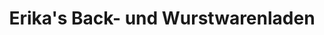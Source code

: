 ---
title: "Erika's Back- und Wurstwarenladen"
url: /henfenfeld/erikas-back-und-wurstwarenladen/
shop: Feinkost
---